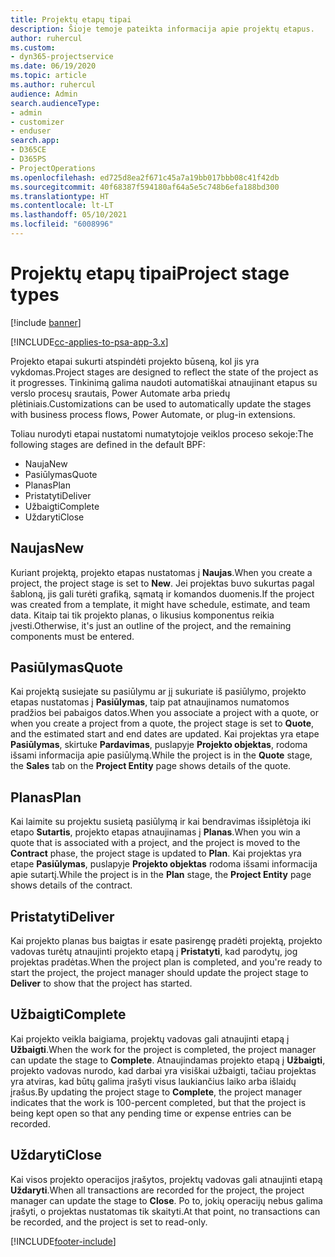 ```yaml
---
title: Projektų etapų tipai
description: Šioje temoje pateikta informacija apie projektų etapus.
author: ruhercul
ms.custom:
- dyn365-projectservice
ms.date: 06/19/2020
ms.topic: article
ms.author: ruhercul
audience: Admin
search.audienceType:
- admin
- customizer
- enduser
search.app:
- D365CE
- D365PS
- ProjectOperations
ms.openlocfilehash: ed725d8ea2f671c45a7a19bb017bbb08c41f42db
ms.sourcegitcommit: 40f68387f594180af64a5e5c748b6efa188bd300
ms.translationtype: HT
ms.contentlocale: lt-LT
ms.lasthandoff: 05/10/2021
ms.locfileid: "6008996"
---
```

# <a name="project-stage-types"></a><span data-ttu-id="b721a-103">Projektų etapų tipai</span><span class="sxs-lookup"><span data-stu-id="b721a-103">Project stage types</span></span> 

[!include [banner](../includes/psa-now-project-operations.md)]

[!INCLUDE[cc-applies-to-psa-app-3.x](../includes/cc-applies-to-psa-app-3x.md)]

<span data-ttu-id="b721a-104">Projekto etapai sukurti atspindėti projekto būseną, kol jis yra vykdomas.</span><span class="sxs-lookup"><span data-stu-id="b721a-104">Project stages are designed to reflect the state of the project as it progresses.</span></span> <span data-ttu-id="b721a-105">Tinkinimą galima naudoti automatiškai atnaujinant etapus su verslo procesų srautais, Power Automate arba priedų plėtiniais.</span><span class="sxs-lookup"><span data-stu-id="b721a-105">Customizations can be used to automatically update the stages with business process flows, Power Automate, or plug-in extensions.</span></span>

<span data-ttu-id="b721a-106">Toliau nurodyti etapai nustatomi numatytojoje veiklos proceso sekoje:</span><span class="sxs-lookup"><span data-stu-id="b721a-106">The following stages are defined in the default BPF:</span></span>

- <span data-ttu-id="b721a-107">Nauja</span><span class="sxs-lookup"><span data-stu-id="b721a-107">New</span></span>
- <span data-ttu-id="b721a-108">Pasiūlymas</span><span class="sxs-lookup"><span data-stu-id="b721a-108">Quote</span></span>
- <span data-ttu-id="b721a-109">Planas</span><span class="sxs-lookup"><span data-stu-id="b721a-109">Plan</span></span>
- <span data-ttu-id="b721a-110">Pristatyti</span><span class="sxs-lookup"><span data-stu-id="b721a-110">Deliver</span></span>
- <span data-ttu-id="b721a-111">Užbaigti</span><span class="sxs-lookup"><span data-stu-id="b721a-111">Complete</span></span>
- <span data-ttu-id="b721a-112">Uždaryti</span><span class="sxs-lookup"><span data-stu-id="b721a-112">Close</span></span> 

## <a name="new"></a><span data-ttu-id="b721a-113">Naujas</span><span class="sxs-lookup"><span data-stu-id="b721a-113">New</span></span>

<span data-ttu-id="b721a-114">Kuriant projektą, projekto etapas nustatomas į **Naujas**.</span><span class="sxs-lookup"><span data-stu-id="b721a-114">When you create a project, the project stage is set to **New**.</span></span> <span data-ttu-id="b721a-115">Jei projektas buvo sukurtas pagal šabloną, jis gali turėti grafiką, sąmatą ir komandos duomenis.</span><span class="sxs-lookup"><span data-stu-id="b721a-115">If the project was created from a template, it might have schedule, estimate, and team data.</span></span> <span data-ttu-id="b721a-116">Kitaip tai tik projekto planas, o likusius komponentus reikia įvesti.</span><span class="sxs-lookup"><span data-stu-id="b721a-116">Otherwise, it's just an outline of the project, and the remaining components must be entered.</span></span>

## <a name="quote"></a><span data-ttu-id="b721a-117">Pasiūlymas</span><span class="sxs-lookup"><span data-stu-id="b721a-117">Quote</span></span>

<span data-ttu-id="b721a-118">Kai projektą susiejate su pasiūlymu ar jį sukuriate iš pasiūlymo, projekto etapas nustatomas į **Pasiūlymas**, taip pat atnaujinamos numatomos pradžios bei pabaigos datos.</span><span class="sxs-lookup"><span data-stu-id="b721a-118">When you associate a project with a quote, or when you create a project from a quote, the project stage is set to **Quote**, and the estimated start and end dates are updated.</span></span> <span data-ttu-id="b721a-119">Kai projektas yra etape **Pasiūlymas**, skirtuke **Pardavimas**, puslapyje **Projekto objektas**, rodoma išsami informacija apie pasiūlymą.</span><span class="sxs-lookup"><span data-stu-id="b721a-119">While the project is in the **Quote** stage, the **Sales** tab on the **Project Entity** page shows details of the quote.</span></span>

## <a name="plan"></a><span data-ttu-id="b721a-120">Planas</span><span class="sxs-lookup"><span data-stu-id="b721a-120">Plan</span></span>

<span data-ttu-id="b721a-121">Kai laimite su projektu susietą pasiūlymą ir kai bendravimas išsiplėtoja iki etapo **Sutartis**, projekto etapas atnaujinamas į **Planas**.</span><span class="sxs-lookup"><span data-stu-id="b721a-121">When you win a quote that is associated with a project, and the project is moved to the **Contract** phase, the project stage is updated to **Plan**.</span></span> <span data-ttu-id="b721a-122">Kai projektas yra etape **Pasiūlymas**, puslapyje **Projekto objektas** rodoma išsami informacija apie sutartį.</span><span class="sxs-lookup"><span data-stu-id="b721a-122">While the project is in the **Plan** stage, the **Project Entity** page shows details of the contract.</span></span>

## <a name="deliver"></a><span data-ttu-id="b721a-123">Pristatyti</span><span class="sxs-lookup"><span data-stu-id="b721a-123">Deliver</span></span>

<span data-ttu-id="b721a-124">Kai projekto planas bus baigtas ir esate pasirengę pradėti projektą, projekto vadovas turėtų atnaujinti projekto etapą į **Pristatyti**, kad parodytų, jog projektas pradėtas.</span><span class="sxs-lookup"><span data-stu-id="b721a-124">When the project plan is completed, and you're ready to start the project, the project manager should update the project stage to **Deliver** to show that the project has started.</span></span>

## <a name="complete"></a><span data-ttu-id="b721a-125">Užbaigti</span><span class="sxs-lookup"><span data-stu-id="b721a-125">Complete</span></span> 

<span data-ttu-id="b721a-126">Kai projekto veikla baigiama, projektų vadovas gali atnaujinti etapą į **Užbaigti**.</span><span class="sxs-lookup"><span data-stu-id="b721a-126">When the work for the project is completed, the project manager can update the stage to **Complete**.</span></span> <span data-ttu-id="b721a-127">Atnaujindamas projekto etapą į **Užbaigti**, projekto vadovas nurodo, kad darbai yra visiškai užbaigti, tačiau projektas yra atviras, kad būtų galima įrašyti visus laukiančius laiko arba išlaidų įrašus.</span><span class="sxs-lookup"><span data-stu-id="b721a-127">By updating the project stage to **Complete**, the project manager indicates that the work is 100-percent completed, but that the project is being kept open so that any pending time or expense entries can be recorded.</span></span>

## <a name="close"></a><span data-ttu-id="b721a-128">Uždaryti</span><span class="sxs-lookup"><span data-stu-id="b721a-128">Close</span></span>

<span data-ttu-id="b721a-129">Kai visos projekto operacijos įrašytos, projektų vadovas gali atnaujinti etapą **Uždaryti**.</span><span class="sxs-lookup"><span data-stu-id="b721a-129">When all transactions are recorded for the project, the project manager can update the stage to **Close**.</span></span> <span data-ttu-id="b721a-130">Po to, jokių operacijų nebus galima įrašyti, o projektas nustatomas tik skaityti.</span><span class="sxs-lookup"><span data-stu-id="b721a-130">At that point, no transactions can be recorded, and the project is set to read-only.</span></span>


[!INCLUDE[footer-include](../includes/footer-banner.md)]